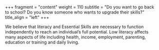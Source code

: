 +++
fragment = "content"
weight = 110
subtitle = "Do you want to go back to school? Do you know someone who wants to upgrade their skills?"
title_align = "left"
+++



We believe that literacy and Essential Skills are necessary to function independently to reach an individual’s full potential. Low literacy affects many aspects of life including health, income, employment, parenting, education or training and daily living.